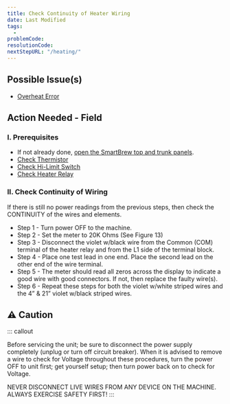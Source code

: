 ```yaml
---
title: Check Continuity of Heater Wiring
date: Last Modified 
tags:
  - 
problemCode: 
resolutionCode: 
nextStepURL: "/heating/"
---
```

## Possible Issue(s)

- [Overheat Error](/smartbrew/kb/overheat-error/)

## Action Needed - Field

### I. Prerequisites

- If not already done, [open the SmartBrew top and trunk panels](/smartbrew/kb/open-machine/).
- [Check Thermistor](/smartbrew/kb/check-thermistor/)
- [Check Hi-Limit Switch](/smartbrew/kb/check-hi-limit/)
- [Check Heater Relay](/smartbrew/kb/check-heater-relay/)

### II. Check Continuity of Wiring

If there is still no power readings from the previous steps, then check the CONTINUITY of the wires and elements.

- Step 1 - Turn power OFF to the machine.
- Step 2 - Set the meter to 20K Ohms (See Figure 13)
- Step 3 - Disconnect the violet w/black wire from the Common (COM) terminal of the heater relay and from the L1 side of the terminal block.
- Step 4 - Place one test lead in one end. Place the second lead on the other end of the wire terminal.
- Step 5 - The meter should read all zeros across the display to indicate a good wire with good connectors. If not, then replace the faulty wire(s).
- Step 6 - Repeat these steps for both the violet w/white striped wires and the 4” & 21” violet w/black striped wires.


## ⚠️ Caution

::: callout

Before servicing the unit; be sure to disconnect the power supply completely (unplug or turn off circuit breaker). When it is advised to remove a wire to check for Voltage throughout these procedures, turn the power OFF to unit first; get yourself setup; then turn power back on to check for Voltage.

NEVER DISCONNECT LIVE WIRES FROM ANY DEVICE ON THE MACHINE. ALWAYS EXERCISE SAFETY FIRST!
:::

